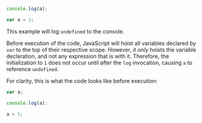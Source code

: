```js
console.log(a);

var a = 1;
```

This example will log `undefined` to the console.

Before execution of the code, JavaScript will hoist all variables declared by `var` to the top of their respective scope. However, it *only* hoists the variable declaration, and not any expression that is with it. Therefore, the initialization to `1` does not occur until after the `log` invocation, causing `a` to reference `undefined`.

For clarity, this is what the code looks like before execution:

```js
var a;

console.log(a);

a = 1;
```